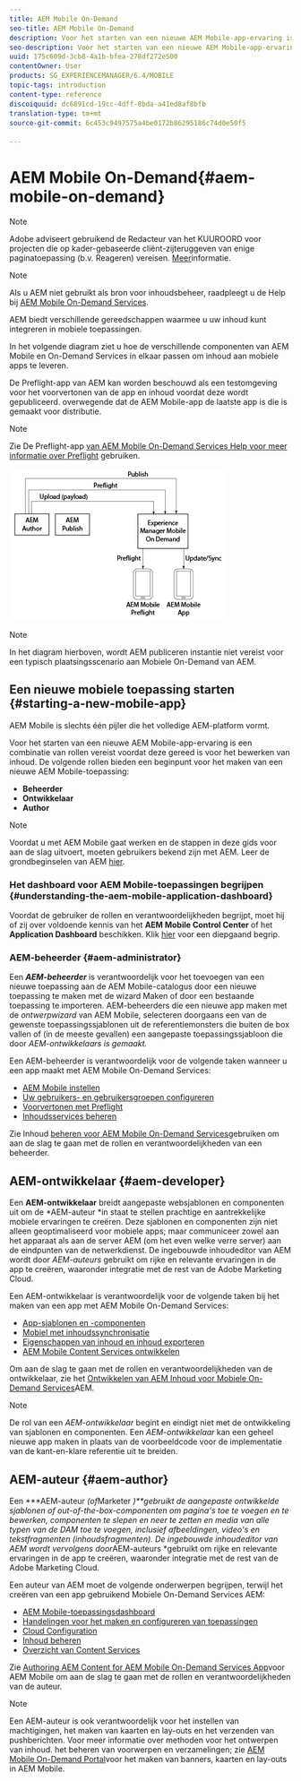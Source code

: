 ```yaml
---
title: AEM Mobile On-Demand
seo-title: AEM Mobile On-Demand
description: Voor het starten van een nieuwe AEM Mobile-app-ervaring is een combinatie van rollen vereist voordat deze gereed is voor het bewerken van inhoud. Volg deze pagina om aan de slag te gaan met AEM Mobile On-Demand Services.
seo-description: Voor het starten van een nieuwe AEM Mobile-app-ervaring is een combinatie van rollen vereist voordat deze gereed is voor het bewerken van inhoud. Volg deze pagina om aan de slag te gaan met AEM Mobile On-Demand Services.
uuid: 175c609d-3cb8-4a1b-bfea-278df272e500
contentOwner: User
products: SG_EXPERIENCEMANAGER/6.4/MOBILE
topic-tags: introduction
content-type: reference
discoiquuid: dc6891cd-19cc-4dff-8bda-a41ed8af8bfb
translation-type: tm+mt
source-git-commit: 6c453c9497575a4be0172b86295186c74d0e50f5

---
```



# AEM Mobile On-Demand{#aem-mobile-on-demand}

>[!NOTE]
>
>Adobe adviseert gebruikend de Redacteur van het KUUROORD voor projecten die op kader-gebaseerde cliënt-zijteruggeven van enige paginatoepassing (b.v. Reageren) vereisen. [Meer](/help/sites-developing/spa-overview.md)informatie.

>[!NOTE]
>
>Als u AEM niet gebruikt als bron voor inhoudsbeheer, raadpleegt u de Help bij [AEM Mobile On-Demand Services](https://helpx.adobe.com/digital-publishing-solution/topics.html).

AEM biedt verschillende gereedschappen waarmee u uw inhoud kunt integreren in mobiele toepassingen.

In het volgende diagram ziet u hoe de verschillende componenten van AEM Mobile en On-Demand Services in elkaar passen om inhoud aan mobiele apps te leveren.

De Preflight-app van AEM kan worden beschouwd als een testomgeving voor het voorvertonen van de app en inhoud voordat deze wordt gepubliceerd. overwegende dat de AEM Mobile-app de laatste app is die is gemaakt voor distributie.

>[!NOTE]
>
>Zie De Preflight-app [van AEM Mobile On-Demand Services Help voor meer informatie over Preflight](https://helpx.adobe.com/digital-publishing-solution/help/preflight-app.html) gebruiken.

![chlimage_1-171](assets/chlimage_1-171.png)

>[!NOTE]
>
>In het diagram hierboven, wordt AEM publiceren instantie niet vereist voor een typisch plaatsingsscenario aan Mobiele On-Demand van AEM.

## Een nieuwe mobiele toepassing starten {#starting-a-new-mobile-app}

AEM Mobile is slechts één pijler die het volledige AEM-platform vormt.

Voor het starten van een nieuwe AEM Mobile-app-ervaring is een combinatie van rollen vereist voordat deze gereed is voor het bewerken van inhoud. De volgende rollen bieden een beginpunt voor het maken van een nieuwe AEM Mobile-toepassing:

* **Beheerder**
* **Ontwikkelaar**
* **Author**

>[!NOTE]
>
>Voordat u met AEM Mobile gaat werken en de stappen in deze gids voor aan de slag uitvoert, moeten gebruikers bekend zijn met AEM. Leer de grondbeginselen van AEM [hier](/help/sites-deploying/deploy.md).

### Het dashboard voor AEM Mobile-toepassingen begrijpen {#understanding-the-aem-mobile-application-dashboard}

Voordat de gebruiker de rollen en verantwoordelijkheden begrijpt, moet hij of zij over voldoende kennis van het **AEM Mobile Control Center** of het **Application Dashboard** beschikken. Klik [hier](/help/mobile/mobile-apps-ondemand-application-dashboard.md) voor een diepgaand begrip.

### AEM-beheerder {#aem-administrator}

Een ***AEM-beheerder*** is verantwoordelijk voor het toevoegen van een nieuwe toepassing aan de AEM Mobile-catalogus door een nieuwe toepassing te maken met de wizard Maken of door een bestaande toepassing te importeren. AEM-beheerders die een nieuwe app maken met de *ontwerpwizard* van AEM Mobile, selecteren doorgaans een van de gewenste toepassingssjablonen uit de referentiemonsters die buiten de box vallen of (in de meeste gevallen) een aangepaste toepassingssjabloon die door *AEM-ontwikkelaars is gemaakt.*

Een AEM-beheerder is verantwoordelijk voor de volgende taken wanneer u een app maakt met AEM Mobile On-Demand Services:

* [AEM Mobile instellen](/help/mobile/aem-mobile-setup.md)
* [Uw gebruikers- en gebruikersgroepen configureren](/help/mobile/aem-mobile-configure-users.md)
* [Voorvertonen met Preflight](/help/mobile/aem-mobile-manage-ondemand-services.md)
* [Inhoudsservices beheren](/help/mobile/developing-content-services.md)

Zie Inhoud [beheren voor AEM Mobile On-Demand Services](/help/mobile/aem-mobile.md)gebruiken om aan de slag te gaan met de rollen en verantwoordelijkheden van een beheerder.

## AEM-ontwikkelaar {#aem-developer}

Een **AEM-ontwikkelaar** breidt aangepaste websjablonen en componenten uit om de *AEM-auteur *in staat te stellen prachtige en aantrekkelijke mobiele ervaringen te creëren. Deze sjablonen en componenten zijn niet alleen geoptimaliseerd voor mobiele apps; maar communiceer zowel aan het apparaat als aan de server AEM (om het even welke verre server) aan de eindpunten van de netwerkdienst. De ingebouwde inhoudeditor van AEM wordt door *AEM-auteurs* gebruikt om rijke en relevante ervaringen in de app te creëren, waaronder integratie met de rest van de Adobe Marketing Cloud.

Een AEM-ontwikkelaar is verantwoordelijk voor de volgende taken bij het maken van een app met AEM Mobile On-Demand Services:

* [App-sjablonen en -componenten](/help/mobile/app-templates-and-components1.md)
* [Mobiel met inhoudssynchronisatie](/help/mobile/mobile-ondemand-contentsync.md)
* [Eigenschappen van inhoud en inhoud exporteren](/help/mobile/on-demand-content-properties-exporting.md)
* [AEM Mobile Content Services ontwikkelen](/help/mobile/developing-content-services.md)

Om aan de slag te gaan met de rollen en verantwoordelijkheden van de ontwikkelaar, zie het [Ontwikkelen van AEM Inhoud voor Mobiele On-Demand Services](/help/mobile/aem-mobile-on-demand.md)AEM.

>[!NOTE]
>
>De rol van een *AEM-ontwikkelaar* begint en eindigt niet met de ontwikkeling van sjablonen en componenten. Een *AEM-ontwikkelaar* kan een geheel nieuwe app maken in plaats van de voorbeeldcode voor de implementatie van de kant-en-klare referentie uit te breiden.

## AEM-auteur {#aem-author}

Een ***AEM-auteur *(of*Marketer *)**gebruikt de aangepaste ontwikkelde sjablonen of out-of-the-box-componenten om pagina&#39;s toe te voegen en te bewerken, componenten te slepen en neer te zetten en media van alle typen van de DAM toe te voegen, inclusief afbeeldingen, video&#39;s en tekstfragmenten (inhoudsfragmenten). De ingebouwde inhoudeditor van AEM wordt vervolgens door*AEM-auteurs *gebruikt om rijke en relevante ervaringen in de app te creëren, waaronder integratie met de rest van de Adobe Marketing Cloud.

Een auteur van AEM moet de volgende onderwerpen begrijpen, terwijl het creëren van een app gebruikend Mobiele On-Demand Services AEM:

* [AEM Mobile-toepassingsdashboard](/help/mobile/mobile-apps-ondemand-application-dashboard.md)
* [Handelingen voor het maken en configureren van toepassingen](/help/mobile/mobile-apps-ondemand-application-create-configure-action.md)
* [Cloud Configuration](/help/mobile/mobile-on-demand-associating-an-on-demand-app-to-cloud-configuration.md)
* [Inhoud beheren](/help/mobile/mobile-apps-ondemand-manage-content-ondemand.md)
* [Overzicht van Content Services](/help/mobile/develop-content-as-a-service.md)

Zie [Authoring AEM Content for AEM Mobile On-Demand Services App](/help/mobile/mobile-apps-ondemand.md)voor AEM Mobile om aan de slag te gaan met de rollen en verantwoordelijkheden van de auteur.

>[!NOTE]
>
>Een AEM-auteur is ook verantwoordelijk voor het instellen van machtigingen, het maken van kaarten en lay-outs en het verzenden van pushberichten. Voor meer informatie over methoden voor het ontwerpen van inhoud. het beheren van voorwerpen en verzamelingen; zie [AEM Mobile On-Demand Portal](https://helpx.adobe.com/digital-publishing-solution/topics.html#dynamicpod_reference_2)voor het maken van banners, kaarten en lay-outs in AEM Mobile.


